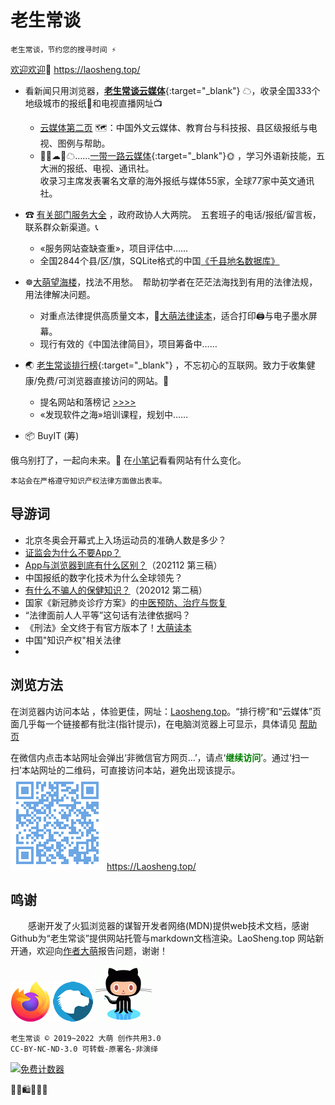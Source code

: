 老生常谈
========

	老生常谈，节约您的搜寻时间 ⚡

[欢迎欢迎](author/speech.txt "初心与历程")🙂  https://laosheng.top/  
<!-- <base target="_blank">{:target="_self"} -->

+ 看新闻只用浏览器，[**老生常谈云媒体**](fly "权威资讯，正在汇集"){:target="_blank"} ☁，收录全国333个地级城市的报纸📰和电视直播网址📺
  + [云媒体第二页](fly/index2.html) 🗺️：中国外文云媒体、教育台与科技报、县区级报纸与电视、图例与帮助。
  + 🚅🚃☁🚃☁……[一带一路云媒体](fly/yidaiyilu.html){:target="_blank"}🌞 ，学习外语新技能，五大洲的报纸、电视、通讯社。  
  收录习主席发表署名文章的海外报纸与媒体55家，全球77家中英文通讯社。
+ ☎ [有关部门服务大全](fuwu "找到有关部门") ，政府政协人大两院。　五套班子的电话/报纸/留言板，联系群众新渠道。📞
  + «服务网站查缺查重»，项目评估中……
  + 全国2844个县/区/旗，SQLite格式的中国[《千县地名数据库》](fuwu/dimingku)

+ ☸️[大萌望海楼](falv "法治中国进行时")，找法不用愁。　帮助初学者在茫茫法海找到有用的法律法规，用法律解决问题。
  + 对重点法律提供高质量文本，💎[大萌法律读本](falv/duben)，适合打印🖨与电子墨水屏幕。
  + 现行有效的《中国法律简目》，项目筹备中……

+ 🌏 [老生常谈排行榜](index2.html "大浪淘沙，精选网站"){:target="_blank"} ，不忘初心的互联网。致力于收集健康/免费/可浏览器直接访问的网站。🚩
  + 提名网站和落榜记 [>>>>](changtan/timing.txt)
  + «发现软件之海»培训课程，规划中……

+ 📦  BuyIT (筹) <!-- （败点啥）Oh My God Goods! 我买的好货  -->

俄乌别打了，一起向未来。🎎  在[小笔记](broad/blog.txt "建站心得")看看网站有什么变化。

	本站会在严格遵守知识产权法律方面做出表率。


导游词
--------

+ 北京冬奥会开幕式上入场运动员的准确人数是多少？
+ [证监会为什么不要App？](changtan/8-证券信息披露的法定媒体.txt)
+ [App与浏览器到底有什么区别？](changtan/App和浏览器的三个区别.txt)（202112 第三稿）
+ 中国报纸的数字化技术为什么全球领先？
+ [有什么不骗人的保健知识？](changtan/6-权威的医疗保健类报纸.txt)（202012 第二稿）
+ 国家《新冠肺炎诊疗方案》的[中医预防、治疗与恢复](changtan/6-新冠肺炎诊疗方案的中医治疗.txt)
+ “法律面前人人平等”这句话有法律依据吗？
+ 《刑法》全文终于有官方版本了！[大萌读本](https://laosheng.top/falv/duben/2020-xingfa.txt)
+ 中国"知识产权"相关法律
+ 


浏览方法
--------

在浏览器内访问本站 ，体验更佳，网址：[Laosheng.top](https://laosheng.top '老生常谈')。“排行榜”和“云媒体”页面几乎每一个链接都有批注(指针提示)，在电脑浏览器上可显示，具体请见 [帮助页](author/helpweb.txt "老生常谈站点的浏览帮助")

在微信内点击本站网址会弹出‘非微信官方网页…’，请点‘<font color="green"><b>继续访问</b></font>’。通过‘扫一扫’本站网址的二维码，可直接访问本站，避免出现该提示。  
 ![](./indexQR-Blue.png) 
https://Laosheng.top/


鸣谢
------

　　感谢开发了火狐浏览器的谋智开发者网络(MDN)提供web技术文档，感谢Github为“老生常谈”提供网站托管与markdown文档渲染。LaoSheng.top 网站新开通，欢迎向[作者大萌](author/helpme.txt "帮助作者")报告问题，谢谢！
<!-- (https://www.mozilla.org/media/protocol/img/logos/firefox/browser/logo-sm.f2523d97cbe0.png) -->
![更安全的火狐浏览器](thanks4firefox-64.png)
![谋智开发者网络](thanks-MDN-64.png)
![感谢Github支持本站](thanks4github-90.png)<!-- http://loucypher.github.io/images/octocat.png -->

	老生常谈 © 2019~2022 大萌 创作共用3.0
	CC-BY-NC-ND-3.0 可转载-原署名-非演绎

<a href="https://www.mfwztj.com/" target="_blank"><img src="https://www.mfwztj.com/hit.php?id=ymuvxfn&nd=3&style=5" border="0" alt="免费计数器"></a>
<script language="javascript" src="http://www.alicount.com/1683"></script>
<!-- Global site tag (gtag.js) - Google Analytics -->
<script async src="https://www.googletagmanager.com/gtag/js?id=UA-179794713-1"></script>
<script>  window.dataLayer = window.dataLayer || [];
  function gtag(){dataLayer.push(arguments);}
  gtag('js', new Date());  gtag('config', 'UA-179794713-1');
</script>
🎁🎅🛍💐🎀🥳

